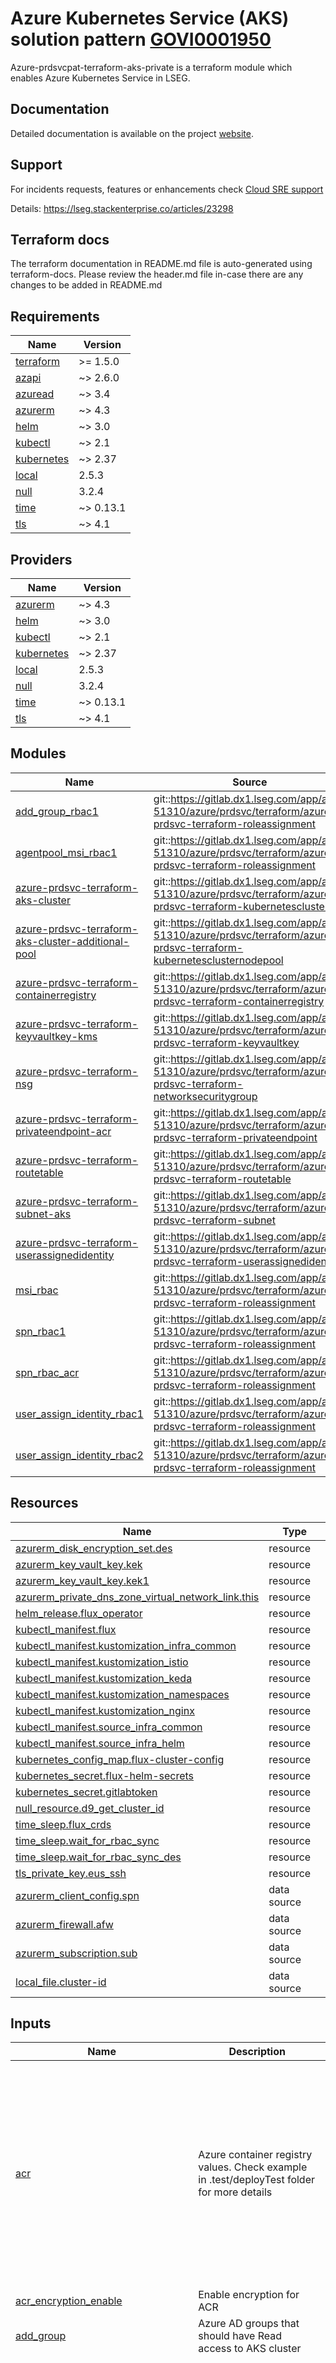 <!-- BEGIN_TF_DOCS -->
# Azure Kubernetes Service (AKS) solution pattern [GOVI0001950](https://lseg.service-now.com/x/lsegp/cto/record/x_lsegp_eag_governance_item/0734dd1983fcc6503408b1c8beaad361)

Azure-prdsvcpat-terraform-aks-private is a terraform module which enables Azure Kubernetes Service in LSEG.

## Documentation

Detailed documentation is available on the project [website](https://ci.pages.dx1.lseg.com/containers/website/projects/aks/about/overview/).

## Support

For incidents requests, features or enhancements check [Cloud SRE support](https://lsegroup.sharepoint.com/sites/CloudCentral/SitePages/LMP-SRE-Incident-&-Request-Mgmt.aspx)

Details: https://lseg.stackenterprise.co/articles/23298

## Terraform docs

The terraform documentation in README.md file is auto-generated using terraform-docs. Please review the header.md file in-case there are any changes to be added in README.md

## Requirements

| Name | Version |
|------|---------|
| <a name="requirement_terraform"></a> [terraform](#requirement\_terraform) | >= 1.5.0 |
| <a name="requirement_azapi"></a> [azapi](#requirement\_azapi) | ~> 2.6.0 |
| <a name="requirement_azuread"></a> [azuread](#requirement\_azuread) | ~> 3.4 |
| <a name="requirement_azurerm"></a> [azurerm](#requirement\_azurerm) | ~> 4.3 |
| <a name="requirement_helm"></a> [helm](#requirement\_helm) | ~> 3.0 |
| <a name="requirement_kubectl"></a> [kubectl](#requirement\_kubectl) | ~> 2.1 |
| <a name="requirement_kubernetes"></a> [kubernetes](#requirement\_kubernetes) | ~> 2.37 |
| <a name="requirement_local"></a> [local](#requirement\_local) | 2.5.3 |
| <a name="requirement_null"></a> [null](#requirement\_null) | 3.2.4 |
| <a name="requirement_time"></a> [time](#requirement\_time) | ~> 0.13.1 |
| <a name="requirement_tls"></a> [tls](#requirement\_tls) | ~> 4.1 |

## Providers

| Name | Version |
|------|---------|
| <a name="provider_azurerm"></a> [azurerm](#provider\_azurerm) | ~> 4.3 |
| <a name="provider_helm"></a> [helm](#provider\_helm) | ~> 3.0 |
| <a name="provider_kubectl"></a> [kubectl](#provider\_kubectl) | ~> 2.1 |
| <a name="provider_kubernetes"></a> [kubernetes](#provider\_kubernetes) | ~> 2.37 |
| <a name="provider_local"></a> [local](#provider\_local) | 2.5.3 |
| <a name="provider_null"></a> [null](#provider\_null) | 3.2.4 |
| <a name="provider_time"></a> [time](#provider\_time) | ~> 0.13.1 |
| <a name="provider_tls"></a> [tls](#provider\_tls) | ~> 4.1 |

## Modules

| Name | Source | Version |
|------|--------|---------|
| <a name="module_add_group_rbac1"></a> [add\_group\_rbac1](#module\_add\_group\_rbac1) | git::https://gitlab.dx1.lseg.com/app/app-51310/azure/prdsvc/terraform/azure-prdsvc-terraform-roleassignment | 0.2.2 |
| <a name="module_agentpool_msi_rbac1"></a> [agentpool\_msi\_rbac1](#module\_agentpool\_msi\_rbac1) | git::https://gitlab.dx1.lseg.com/app/app-51310/azure/prdsvc/terraform/azure-prdsvc-terraform-roleassignment | 0.2.2 |
| <a name="module_azure-prdsvc-terraform-aks-cluster"></a> [azure-prdsvc-terraform-aks-cluster](#module\_azure-prdsvc-terraform-aks-cluster) | git::https://gitlab.dx1.lseg.com/app/app-51310/azure/prdsvc/terraform/azure-prdsvc-terraform-kubernetescluster | 2.0.0 |
| <a name="module_azure-prdsvc-terraform-aks-cluster-additional-pool"></a> [azure-prdsvc-terraform-aks-cluster-additional-pool](#module\_azure-prdsvc-terraform-aks-cluster-additional-pool) | git::https://gitlab.dx1.lseg.com/app/app-51310/azure/prdsvc/terraform/azure-prdsvc-terraform-kubernetesclusternodepool | 1.0.0 |
| <a name="module_azure-prdsvc-terraform-containerregistry"></a> [azure-prdsvc-terraform-containerregistry](#module\_azure-prdsvc-terraform-containerregistry) | git::https://gitlab.dx1.lseg.com/app/app-51310/azure/prdsvc/terraform/azure-prdsvc-terraform-containerregistry | 1.0.0 |
| <a name="module_azure-prdsvc-terraform-keyvaultkey-kms"></a> [azure-prdsvc-terraform-keyvaultkey-kms](#module\_azure-prdsvc-terraform-keyvaultkey-kms) | git::https://gitlab.dx1.lseg.com/app/app-51310/azure/prdsvc/terraform/azure-prdsvc-terraform-keyvaultkey | 0.3.0 |
| <a name="module_azure-prdsvc-terraform-nsg"></a> [azure-prdsvc-terraform-nsg](#module\_azure-prdsvc-terraform-nsg) | git::https://gitlab.dx1.lseg.com/app/app-51310/azure/prdsvc/terraform/azure-prdsvc-terraform-networksecuritygroup | 0.6.0 |
| <a name="module_azure-prdsvc-terraform-privateendpoint-acr"></a> [azure-prdsvc-terraform-privateendpoint-acr](#module\_azure-prdsvc-terraform-privateendpoint-acr) | git::https://gitlab.dx1.lseg.com/app/app-51310/azure/prdsvc/terraform/azure-prdsvc-terraform-privateendpoint | 0.7.0 |
| <a name="module_azure-prdsvc-terraform-routetable"></a> [azure-prdsvc-terraform-routetable](#module\_azure-prdsvc-terraform-routetable) | git::https://gitlab.dx1.lseg.com/app/app-51310/azure/prdsvc/terraform/azure-prdsvc-terraform-routetable | 1.0.1 |
| <a name="module_azure-prdsvc-terraform-subnet-aks"></a> [azure-prdsvc-terraform-subnet-aks](#module\_azure-prdsvc-terraform-subnet-aks) | git::https://gitlab.dx1.lseg.com/app/app-51310/azure/prdsvc/terraform/azure-prdsvc-terraform-subnet | 0.8.3 |
| <a name="module_azure-prdsvc-terraform-userassignedidentity"></a> [azure-prdsvc-terraform-userassignedidentity](#module\_azure-prdsvc-terraform-userassignedidentity) | git::https://gitlab.dx1.lseg.com/app/app-51310/azure/prdsvc/terraform/azure-prdsvc-terraform-userassignedidentity | 0.3.1 |
| <a name="module_msi_rbac"></a> [msi\_rbac](#module\_msi\_rbac) | git::https://gitlab.dx1.lseg.com/app/app-51310/azure/prdsvc/terraform/azure-prdsvc-terraform-roleassignment | 0.2.2 |
| <a name="module_spn_rbac1"></a> [spn\_rbac1](#module\_spn\_rbac1) | git::https://gitlab.dx1.lseg.com/app/app-51310/azure/prdsvc/terraform/azure-prdsvc-terraform-roleassignment | 0.2.2 |
| <a name="module_spn_rbac_acr"></a> [spn\_rbac\_acr](#module\_spn\_rbac\_acr) | git::https://gitlab.dx1.lseg.com/app/app-51310/azure/prdsvc/terraform/azure-prdsvc-terraform-roleassignment | 0.2.2 |
| <a name="module_user_assign_identity_rbac1"></a> [user\_assign\_identity\_rbac1](#module\_user\_assign\_identity\_rbac1) | git::https://gitlab.dx1.lseg.com/app/app-51310/azure/prdsvc/terraform/azure-prdsvc-terraform-roleassignment | 0.2.3 |
| <a name="module_user_assign_identity_rbac2"></a> [user\_assign\_identity\_rbac2](#module\_user\_assign\_identity\_rbac2) | git::https://gitlab.dx1.lseg.com/app/app-51310/azure/prdsvc/terraform/azure-prdsvc-terraform-roleassignment | 0.2.2 |

## Resources

| Name | Type |
|------|------|
| [azurerm_disk_encryption_set.des](https://registry.terraform.io/providers/hashicorp/azurerm/latest/docs/resources/disk_encryption_set) | resource |
| [azurerm_key_vault_key.kek](https://registry.terraform.io/providers/hashicorp/azurerm/latest/docs/resources/key_vault_key) | resource |
| [azurerm_key_vault_key.kek1](https://registry.terraform.io/providers/hashicorp/azurerm/latest/docs/resources/key_vault_key) | resource |
| [azurerm_private_dns_zone_virtual_network_link.this](https://registry.terraform.io/providers/hashicorp/azurerm/latest/docs/resources/private_dns_zone_virtual_network_link) | resource |
| [helm_release.flux_operator](https://registry.terraform.io/providers/hashicorp/helm/latest/docs/resources/release) | resource |
| [kubectl_manifest.flux](https://registry.terraform.io/providers/alekc/kubectl/latest/docs/resources/manifest) | resource |
| [kubectl_manifest.kustomization_infra_common](https://registry.terraform.io/providers/alekc/kubectl/latest/docs/resources/manifest) | resource |
| [kubectl_manifest.kustomization_istio](https://registry.terraform.io/providers/alekc/kubectl/latest/docs/resources/manifest) | resource |
| [kubectl_manifest.kustomization_keda](https://registry.terraform.io/providers/alekc/kubectl/latest/docs/resources/manifest) | resource |
| [kubectl_manifest.kustomization_namespaces](https://registry.terraform.io/providers/alekc/kubectl/latest/docs/resources/manifest) | resource |
| [kubectl_manifest.kustomization_nginx](https://registry.terraform.io/providers/alekc/kubectl/latest/docs/resources/manifest) | resource |
| [kubectl_manifest.source_infra_common](https://registry.terraform.io/providers/alekc/kubectl/latest/docs/resources/manifest) | resource |
| [kubectl_manifest.source_infra_helm](https://registry.terraform.io/providers/alekc/kubectl/latest/docs/resources/manifest) | resource |
| [kubernetes_config_map.flux-cluster-config](https://registry.terraform.io/providers/hashicorp/kubernetes/latest/docs/resources/config_map) | resource |
| [kubernetes_secret.flux-helm-secrets](https://registry.terraform.io/providers/hashicorp/kubernetes/latest/docs/resources/secret) | resource |
| [kubernetes_secret.gitlabtoken](https://registry.terraform.io/providers/hashicorp/kubernetes/latest/docs/resources/secret) | resource |
| [null_resource.d9_get_cluster_id](https://registry.terraform.io/providers/hashicorp/null/3.2.4/docs/resources/resource) | resource |
| [time_sleep.flux_crds](https://registry.terraform.io/providers/hashicorp/time/latest/docs/resources/sleep) | resource |
| [time_sleep.wait_for_rbac_sync](https://registry.terraform.io/providers/hashicorp/time/latest/docs/resources/sleep) | resource |
| [time_sleep.wait_for_rbac_sync_des](https://registry.terraform.io/providers/hashicorp/time/latest/docs/resources/sleep) | resource |
| [tls_private_key.eus_ssh](https://registry.terraform.io/providers/hashicorp/tls/latest/docs/resources/private_key) | resource |
| [azurerm_client_config.spn](https://registry.terraform.io/providers/hashicorp/azurerm/latest/docs/data-sources/client_config) | data source |
| [azurerm_firewall.afw](https://registry.terraform.io/providers/hashicorp/azurerm/latest/docs/data-sources/firewall) | data source |
| [azurerm_subscription.sub](https://registry.terraform.io/providers/hashicorp/azurerm/latest/docs/data-sources/subscription) | data source |
| [local_file.cluster-id](https://registry.terraform.io/providers/hashicorp/local/2.5.3/docs/data-sources/file) | data source |

## Inputs

| Name | Description | Type | Default | Required |
|------|-------------|------|---------|:--------:|
| <a name="input_acr"></a> [acr](#input\_acr) | Azure container registry values. Check example in .test/deployTest folder for more details | <pre>object({<br/>    instance                 = string<br/>    sku_tier                 = string<br/>    retention_policy_in_days = string<br/>    identity_type            = optional(string, "SystemAssigned")<br/>    georeplications          = any<br/>    encryption               = optional(bool, true)<br/>    network_rule_set         = optional(any, null)<br/>    trust_policy_enabled     = optional(bool, false)<br/>    zone_redundancy_enabled  = bool<br/>    data_endpoint_enabled    = bool<br/>    tags                     = optional(any, null)<br/>    pe_static_ip_required    = optional(bool, false)<br/>    pe_ip_configuration      = any<br/>  })</pre> | `null` | no |
| <a name="input_acr_encryption_enable"></a> [acr\_encryption\_enable](#input\_acr\_encryption\_enable) | Enable encryption for ACR | `bool` | `false` | no |
| <a name="input_add_group"></a> [add\_group](#input\_add\_group) | Azure AD groups that should have Read access to AKS cluster | `any` | `null` | no |
| <a name="input_additional_network_security_rules"></a> [additional\_network\_security\_rules](#input\_additional\_network\_security\_rules) | Network security Rules | <pre>map(object({<br/>    name                                       = string<br/>    description                                = optional(string)<br/>    protocol                                   = string<br/>    source_port_range                          = optional(string)<br/>    source_port_ranges                         = optional(list(string))<br/>    destination_port_range                     = optional(string)<br/>    destination_port_ranges                    = optional(list(string))<br/>    source_address_prefix                      = optional(string)<br/>    source_address_prefixes                    = optional(list(string))<br/>    source_application_security_group_ids      = optional(list(string))<br/>    destination_address_prefix                 = optional(string)<br/>    destination_address_prefixes               = optional(list(string))<br/>    destination_application_security_group_ids = optional(list(string))<br/>    access                                     = string<br/>    priority                                   = number<br/>    direction                                  = string<br/>  }))</pre> | `null` | no |
| <a name="input_additional_nodepool"></a> [additional\_nodepool](#input\_additional\_nodepool) | AKS user node pool map | <pre>map(object({<br/>    node_pool_name                    = string<br/>    node_pool_vm_size                 = string<br/>    node_pool_os_disk_size_gb         = number<br/>    node_pool_os_disk_type            = optional(string, "Managed")<br/>    node_pool_mode                    = optional(string, "User")<br/>    node_pool_os_type                 = optional(string, "Linux")<br/>    node_pool_node_labels             = map(string)<br/>    node_pool_node_count              = number<br/>    node_pool_auto_scaling_enabled    = bool<br/>    node_pool_min_count               = number<br/>    node_pool_max_count               = number<br/>    node_pool_max_pods                = number<br/>    node_pool_custom_ca_trust_enabled = optional(bool, false)<br/>    node_pool_host_encryption_enabled = optional(bool, true)<br/>    node_pool_host_group_id           = optional(string, null)<br/>    node_pool_node_public_ip_enabled  = optional(bool, false)<br/>    node_pool_fips_enabled            = optional(bool, false)<br/>    node_pool_priority                = optional(string, "Regular")<br/>    eviction_policy                   = optional(string, "Delete")<br/>    node_pool_spot_max_price          = number<br/>    node_pool_node_taints             = any<br/>    node_pool_zones                   = optional(list(number), ["1", "2", "3"])<br/>    kubernetes_version                = optional(string)<br/>    user_node_pool_linux_os_config    = optional(any, null)<br/><br/>  }))</pre> | `{}` | no |
| <a name="input_aks"></a> [aks](#input\_aks) | Azure Kubernetes Service Configuration. Check example in .test/deployTest folder for more details | <pre>object({<br/>    automatic_upgrade_channel                      = optional(string, null)<br/>    node_os_upgrade_channel                        = optional(string, "None")<br/>    enable_disk_encryption_aks                     = optional(string)<br/>    kubernetes_version                             = string<br/>    private_public_fqdn_enabled                    = optional(bool, false)<br/>    sku_tier                                       = optional(string, "Standard")<br/>    support_plan                                   = optional(string, "KubernetesOfficial")<br/>    workload_autoscaler_profile                    = map(string)<br/>    default_node_pool_name                         = optional(string, "default")<br/>    default_node_pool_node_count                   = optional(number, null)<br/>    default_node_pool_vm_size                      = optional(string, "Standard_D2s_v5")<br/>    default_node_pool_auto_scaling_enabled         = optional(bool, true)<br/>    default_node_pool_host_encryption_enabled      = optional(bool, true)<br/>    default_node_pool_node_public_ip_enabled       = optional(bool, false)<br/>    default_node_pool_fips_enabled                 = optional(bool, false)<br/>    default_node_pool_kubelet_disk_type            = optional(string, "OS")<br/>    default_node_pool_host_group_id                = optional(string, null)<br/>    default_node_pool_max_pods                     = optional(number, 110)<br/>    default_node_pool_node_public_ip_prefix_id     = optional(string, null)<br/>    default_node_pool_node_labels                  = optional(any, null)<br/>    default_node_pool_only_critical_addons_enabled = optional(bool, null)<br/>    default_node_pool_orchestrator_version         = optional(string)<br/>    default_node_pool_os_disk_size_gb              = optional(number, 128)<br/>    default_node_pool_os_disk_type                 = optional(string, "Managed")<br/>    default_node_pool_os_sku                       = optional(string, "Ubuntu")<br/>    default_node_pool_proximity_placement_group_id = optional(string, null)<br/>    default_node_pool_scale_down_mode              = optional(string, null)<br/>    default_node_pool_zones                        = optional(list(number), ["1", "2", "3"])<br/>    default_node_pool_ultra_ssd_enabled            = optional(bool, false)<br/>    default_node_pool_min_count                    = optional(number, 3)<br/>    default_node_pool_max_count                    = optional(number, 5)<br/>    default_node_pool_kubelet_config               = optional(any, null)<br/>    default_node_pool_linux_os_config              = optional(any, null)<br/>    default_node_pool_upgrade_settings             = optional(any, null)<br/>    key_management_service_keyvault_network_access = optional(string, "Private")<br/>    edge_zone                                      = optional(any, null)<br/>    auto_scaler_profile = optional(object({<br/>      balance_similar_node_groups      = optional(bool)<br/>      expander                         = optional(string, "random")<br/>      max_graceful_termination_sec     = optional(number)<br/>      max_node_provisioning_time       = optional(string)<br/>      max_unready_nodes                = optional(number)<br/>      max_unready_percentage           = optional(number)<br/>      new_pod_scale_up_delay           = optional(string)<br/>      scale_down_delay_after_add       = optional(string)<br/>      scale_down_delay_after_delete    = optional(string)<br/>      scale_down_delay_after_failure   = optional(string)<br/>      scan_interval                    = optional(string, "10s")<br/>      scale_down_unneeded              = optional(string)<br/>      scale_down_unready               = optional(string)<br/>      scale_down_utilization_threshold = optional(number)<br/>      empty_bulk_delete_max            = optional(number)<br/>      skip_nodes_with_local_storage    = optional(bool)<br/>      skip_nodes_with_system_pods      = optional(bool, true)<br/>    }))<br/>    key_vault_secrets_rotation_interval = optional(string, "2m")<br/>    maintenance_window                  = optional(any, null)<br/>    maintenance_window_auto_upgrade = optional(object({<br/>      frequency   = string<br/>      interval    = number<br/>      day_of_week = string<br/>      start_time  = string<br/>      utc_offset  = string<br/>      duration    = number<br/>      }), {<br/>      frequency   = "Weekly"<br/>      interval    = 1<br/>      day_of_week = "Friday"<br/>      start_time  = "00:00"<br/>      utc_offset  = "+00:00"<br/>      duration    = 4<br/>    })<br/>    maintenance_window_node_os = optional(object({<br/>      frequency   = string<br/>      interval    = number<br/>      day_of_week = string<br/>      start_time  = string<br/>      utc_offset  = string<br/>      duration    = number<br/>      }), {<br/>      frequency   = "Weekly"<br/>      interval    = 1<br/>      day_of_week = "Friday"<br/>      start_time  = "00:00"<br/>      utc_offset  = "+00:00"<br/>      duration    = 4<br/>    })<br/>    network_profile             = map(string)<br/>    service_principal           = optional(any, null)<br/>    monitor_metrics             = optional(any, null)<br/>    web_app_routing             = optional(any, null)<br/>    identity_type               = optional(string, "UserAssigned")<br/>    linux_profile_adminusername = string<br/>  })</pre> | n/a | yes |
| <a name="input_aks_subnet"></a> [aks\_subnet](#input\_aks\_subnet) | AKS subnet configuration | <pre>object({<br/>    address_prefixes                               = string<br/>    enforce_private_link_endpoint_network_policies = optional(string, "Disabled")<br/>    private_link_service_network_policies_enabled  = optional(bool, false)<br/>    enable_nsg_association                         = optional(bool, false)<br/>    instance                                       = string<br/>  })</pre> | n/a | yes |
| <a name="input_akv"></a> [akv](#input\_akv) | Azure keyvault configuration values | <pre>object({<br/>    expiration_date = optional(string, null)<br/>    rotation_policy = optional(map(string), {<br/>      expire_after         = "P365D"<br/>      notify_before_expiry = "P351D"<br/>      time_before_expiry   = null<br/>      time_after_creation  = "P358D"<br/>    })<br/>    key_opts = optional(list(string), ["decrypt", "encrypt", "sign", "unwrapKey", "verify", "wrapKey"])<br/>  })</pre> | n/a | yes |
| <a name="input_akv_key_acr"></a> [akv\_key\_acr](#input\_akv\_key\_acr) | Azure Key Vault Key for ACR Configuration. Check example in .test/deployTest folder for more details | <pre>object({<br/>    key_name        = string<br/>    key_type        = optional(string, "RSA-HSM")<br/>    key_size        = optional(number, "2048")<br/>    expiration_date = optional(string, null)<br/>    rotation_policy = optional(map(string), {<br/>      expire_after         = "P365D"<br/>      notify_before_expiry = "P351D"<br/>      time_before_expiry   = null<br/>      time_after_creation  = "P358D"<br/>    })<br/>    key_opts = optional(list(string), ["decrypt", "encrypt", "sign", "unwrapKey", "verify", "wrapKey"])<br/>  })</pre> | n/a | yes |
| <a name="input_akv_key_cmk"></a> [akv\_key\_cmk](#input\_akv\_key\_cmk) | Azure Key Vault Key for AKS CMK Configuration. Check example in .test/deployTest folder for more details | <pre>object({<br/>    key_name        = string<br/>    key_type        = optional(string, "RSA-HSM")<br/>    key_size        = optional(number, "2048")<br/>    expiration_date = optional(string, null)<br/>    rotation_policy = optional(map(string), {<br/>      expire_after         = "P365D"<br/>      notify_before_expiry = "P351D"<br/>      time_before_expiry   = null<br/>      time_after_creation  = "P358D"<br/>    })<br/>    key_opts = optional(list(string), ["decrypt", "encrypt", "sign", "unwrapKey", "verify", "wrapKey"])<br/>  })</pre> | n/a | yes |
| <a name="input_app_id"></a> [app\_id](#input\_app\_id) | (Required) A descriptive name (abbreviation) for the workload (application) as it is registered in Leanix. The identifier format in Leanix is 'APP-12345', for the purpose of naming resources only 5 number will be used. | `string` | n/a | yes |
| <a name="input_app_resource_group_name"></a> [app\_resource\_group\_name](#input\_app\_resource\_group\_name) | Routable app resource group name | `string` | `null` | no |
| <a name="input_azure_firewall"></a> [azure\_firewall](#input\_azure\_firewall) | Define existing Azure firewall Name and Resource Group. Check example in .test/deployTest folder for more details | `map(string)` | `{}` | no |
| <a name="input_azure_key_vault_id"></a> [azure\_key\_vault\_id](#input\_azure\_key\_vault\_id) | ID for existing Key-Vault | `string` | n/a | yes |
| <a name="input_azurerm_disk_encryption_set"></a> [azurerm\_disk\_encryption\_set](#input\_azurerm\_disk\_encryption\_set) | Disk Encryption set configuration Values | <pre>object({<br/>    name                      = string<br/>    encryption_type           = string<br/>    auto_key_rotation_enabled = bool<br/>  })</pre> | n/a | yes |
| <a name="input_client_id"></a> [client\_id](#input\_client\_id) | SPN client ID. Fetched from DX1 vault | `string` | n/a | yes |
| <a name="input_client_secret"></a> [client\_secret](#input\_client\_secret) | SPN client Secret. Fetched from DX1 vault | `string` | n/a | yes |
| <a name="input_context"></a> [context](#input\_context) | (Optional) Application context information for the resource(s) (max 10 chars). | `string` | `null` | no |
| <a name="input_datadog_container_registry"></a> [datadog\_container\_registry](#input\_datadog\_container\_registry) | n/a | `string` | `"gcr.io"` | no |
| <a name="input_datadog_site"></a> [datadog\_site](#input\_datadog\_site) | n/a | `string` | `"datadoghq.eu"` | no |
| <a name="input_dd_api_key"></a> [dd\_api\_key](#input\_dd\_api\_key) | Datadog API key | `string` | n/a | yes |
| <a name="input_deploy_acr_and_privateendpoint"></a> [deploy\_acr\_and\_privateendpoint](#input\_deploy\_acr\_and\_privateendpoint) | Enable this to Deploy ACR and private endpoint for it | `bool` | `false` | no |
| <a name="input_deploy_additional_nodepool"></a> [deploy\_additional\_nodepool](#input\_deploy\_additional\_nodepool) | Deploy Additional User Node Pool | `bool` | `false` | no |
| <a name="input_deploy_istio"></a> [deploy\_istio](#input\_deploy\_istio) | Enable this setting to deploy Istio Service Mesh. Default is 'false' | `bool` | `false` | no |
| <a name="input_deploy_keda"></a> [deploy\_keda](#input\_deploy\_keda) | Enable this setting to deploy Keda. Default is 'false' | `bool` | `false` | no |
| <a name="input_deploy_nginx_ingress"></a> [deploy\_nginx\_ingress](#input\_deploy\_nginx\_ingress) | Enable this setting to deploy Nginx Ingress Controller. Default is 'false' | `bool` | `false` | no |
| <a name="input_deploy_private_dns_zone_vnet_link"></a> [deploy\_private\_dns\_zone\_vnet\_link](#input\_deploy\_private\_dns\_zone\_vnet\_link) | Deploy Virtual network link for Routable Vnet | `bool` | `false` | no |
| <a name="input_dome9_api_key"></a> [dome9\_api\_key](#input\_dome9\_api\_key) | Cloudguard/Dome9 API key | `string` | n/a | yes |
| <a name="input_dome9_api_secret"></a> [dome9\_api\_secret](#input\_dome9\_api\_secret) | Cloudguard/Dome9 API secret | `string` | n/a | yes |
| <a name="input_dx1_pat_token"></a> [dx1\_pat\_token](#input\_dx1\_pat\_token) | DX1 User Personal Access Token Value | `string` | n/a | yes |
| <a name="input_dx1_user"></a> [dx1\_user](#input\_dx1\_user) | DX1 User Personal Access Token Name | `string` | n/a | yes |
| <a name="input_enable_disk_encryption_aks"></a> [enable\_disk\_encryption\_aks](#input\_enable\_disk\_encryption\_aks) | Enable Disk Encryption for AKS | `bool` | `true` | no |
| <a name="input_environment"></a> [environment](#input\_environment) | (Required) The environment where the resource is deployed. Given as abbreviation to leave more characters to the other naming components (max 3 chars). | `string` | n/a | yes |
| <a name="input_falcon_cid"></a> [falcon\_cid](#input\_falcon\_cid) | Crowdstrike Agent CID | `string` | n/a | yes |
| <a name="input_falcon_docker_password"></a> [falcon\_docker\_password](#input\_falcon\_docker\_password) | Crowdstrike Docker registry password | `string` | n/a | yes |
| <a name="input_falcon_docker_username"></a> [falcon\_docker\_username](#input\_falcon\_docker\_username) | Crowdstrike Docker registry username | `string` | n/a | yes |
| <a name="input_falcon_token"></a> [falcon\_token](#input\_falcon\_token) | Crowdstrike falcon token | `string` | n/a | yes |
| <a name="input_flux_version"></a> [flux\_version](#input\_flux\_version) | (Optional) Version of the flux operator | `string` | `"2.x"` | no |
| <a name="input_gitops_aks_common_repo_reference"></a> [gitops\_aks\_common\_repo\_reference](#input\_gitops\_aks\_common\_repo\_reference) | GitOps common repo reference type, can be branch or tag | `string` | `"tag"` | no |
| <a name="input_gitops_aks_common_repo_version"></a> [gitops\_aks\_common\_repo\_version](#input\_gitops\_aks\_common\_repo\_version) | Always use tag revisions for all environments. | `string` | `""` | no |
| <a name="input_instance"></a> [instance](#input\_instance) | (Optional) Instance number, if context includes/requires multiple resources of the same type (max 3 int). | `string` | `null` | no |
| <a name="input_location"></a> [location](#input\_location) | (Required) Location of the resource group. | `string` | n/a | yes |
| <a name="input_nrt_vnet_id"></a> [nrt\_vnet\_id](#input\_nrt\_vnet\_id) | Non-Routable virtual Network ID | `string` | n/a | yes |
| <a name="input_org_id"></a> [org\_id](#input\_org\_id) | (Required) Three letter code representing organization/tenant/CSP. | `string` | n/a | yes |
| <a name="input_pe_subnet_id"></a> [pe\_subnet\_id](#input\_pe\_subnet\_id) | Subnet ID for use by Private Endpoints | `string` | n/a | yes |
| <a name="input_rt_vnet_id"></a> [rt\_vnet\_id](#input\_rt\_vnet\_id) | Routable virtual Network ID | `string` | n/a | yes |
| <a name="input_shared_vnet_name"></a> [shared\_vnet\_name](#input\_shared\_vnet\_name) | Non Routetable vnet name | `string` | `null` | no |
| <a name="input_subscription_id"></a> [subscription\_id](#input\_subscription\_id) | Subscription ID where resources will be deployed | `string` | n/a | yes |
| <a name="input_tags"></a> [tags](#input\_tags) | (Optional) Tags to be set on each resource. | `map(any)` | `{}` | no |
| <a name="input_time_delay"></a> [time\_delay](#input\_time\_delay) | Added Time delay for RBAC sync | `string` | `"90s"` | no |

## Outputs

| Name | Description |
|------|-------------|
| <a name="output_acr_resource"></a> [acr\_resource](#output\_acr\_resource) | Azure Container Registry Details |
| <a name="output_aks-cluster-additional-pool"></a> [aks-cluster-additional-pool](#output\_aks-cluster-additional-pool) | AKS cluster additional nodepool details |
| <a name="output_aks_id"></a> [aks\_id](#output\_aks\_id) | ID of the AKS Cluster |
| <a name="output_aks_managed_identity_resource"></a> [aks\_managed\_identity\_resource](#output\_aks\_managed\_identity\_resource) | User assigned Identity details |
| <a name="output_aks_name"></a> [aks\_name](#output\_aks\_name) | The name of the AKS Cluster |
| <a name="output_aks_resource"></a> [aks\_resource](#output\_aks\_resource) | Resource details of the AKS cluster |
| <a name="output_aks_rg_name"></a> [aks\_rg\_name](#output\_aks\_rg\_name) | AKS Cluster Resource Group Name |
| <a name="output_nsg"></a> [nsg](#output\_nsg) | Network Security Group Details |
| <a name="output_routetable"></a> [routetable](#output\_routetable) | Route Table details |
| <a name="output_subnet-aks"></a> [subnet-aks](#output\_subnet-aks) | AKS Subnet details |
<!-- END_TF_DOCS -->